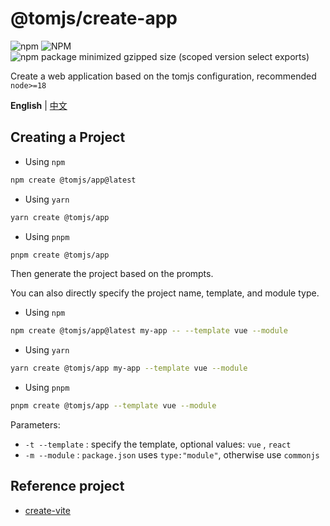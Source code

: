 # @tomjs/create-app

![npm](https://img.shields.io/npm/v/%40tomjs/create-app) ![NPM](https://img.shields.io/npm/l/%40tomjs%2Fcreate-app) ![npm package minimized gzipped size (scoped version select exports)](https://img.shields.io/bundlejs/size/%40tomjs/create-app)

Create a web application based on the tomjs configuration, recommended `node>=18`

**English** | [中文](./README.zh_CN.md)

## Creating a Project

- Using `npm`

```bash
npm create @tomjs/app@latest
```

- Using `yarn`

```bash
yarn create @tomjs/app
```

- Using `pnpm`

```bash
pnpm create @tomjs/app
```

Then generate the project based on the prompts.

You can also directly specify the project name, template, and module type.

- Using `npm`

```bash
npm create @tomjs/app@latest my-app -- --template vue --module
```

- Using `yarn`

```bash
yarn create @tomjs/app my-app --template vue --module
```

- Using `pnpm`

```bash
pnpm create @tomjs/app --template vue --module
```

Parameters:

- `-t --template` : specify the template, optional values: `vue` , `react`
- `-m --module` : `package.json` uses `type:"module"`, otherwise use `commonjs`

## Reference project

- [create-vite](https://github.com/vitejs/vite/tree/main/packages/create-vite)
